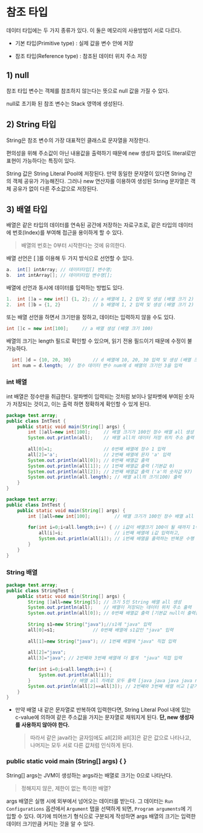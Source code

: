 #  참조 타입

데이터 타입에는 두 가지 종류가 있다. 이 둘은 메모리의 사용방법이 서로 다르다.

+ 기본 타입(Primitive type) : 실제 값을 변수 안에 저장

+ 참조 타입(Reference type) : 참조된 데이터 위치 주소 저장



## 1) null

참조 타입 변수는 객체를 참조하지 않는다는 뜻으로 null 값을 가질 수 있다.

null로 초기화 된 참조 변수는 Stack 영역에 생성된다.



## 2) String 타입

String은 참조 변수의 가장 대표적인 클래스로 문자열을 저장한다.

편의성을 위해 주소값이 아닌 내용값을 출력하기 때문에 new 생성자 없이도 literal로만 표현이 가능하다는 특징이 있다.

String 값은 String Literal Pool에 저장된다. 만약 동일한 문자열이 있다면 String 간의 객체 공유가 가능해진다.
그러나 new 연산자를 이용하여 생성된 String 문자열은 객체 공유가 없이 다른 주소값으로 저장된다.



## 3) 배열 타입

배열은 같은 타입의 데이터를 연속된 공간에 저장하는 자료구조로, 같은 타입의 데이터에 번호(Index)를 부여해 접근을 용이하게 할 수 있다.

> 배열의 번호는 0부터 시작한다는 것에 유의한다.

배열 선언은 [ ]를 이용해 두 가지 방식으로 선언할 수 있다.

```java
a.	int[] intArray; // 데이터타입[] 변수명;
b.	int intArray[]; // 데이터타입 변수명[];
```

배열에 선언과 동시에 데이터를 입력하는 방법도 있다.

```java
1.	int []a = new int[] {1, 2}; // a 배열에 1, 2 입력 및 생성 (배열 크기 2)
2.	int []b = {1, 2} 	        // b 배열에 1, 2 입력 및 생성 (배열 크기 2)
```

또는 배열 선언을 하면서 크기만을 정하고, 데이터는 입력하지 않을 수도 있다.

```java
int []c = new int[100];		// a 배열 생성 (배열 크기 100)   
```

배열의 크기는 length 필드로 확인할 수 있으며, 읽기 전용 필드이기 때문에 수정이 불가능하다.

```java
  int[ ]d = {10, 20, 30}  		// d 배열에 10, 20, 30 입력 및 생성 (배열 크기 3) 
  int num = d.length;  // 정수 데이터 변수 num에 d 배열의 크기인 3을 입력
```



### int 배열

int 배열은 정수만을 취급한다. 알파벳이 입력되는 것처럼 보이나 알파벳에 부여된 숫자가 저장되는 것이고, 이는 출력 하면 정확하게 확인할 수 있게 된다.

```java
package test.array;
public class IntTest {
	public static void main(String[] args) {
		int []all=new int[100]; 	// 배열 크기가 100인 정수 배열 all 생성
		System.out.println(all);	// 배열 all의 데이터 저장 위치 주소 출력
        
		all[0]=1;					// 0번째 배열에 정수 1 입력
		all[2]='a';					// 2번째 배열에 문자 'a' 입력
		System.out.println(all[0]);	// 0번째 배열값 출력
		System.out.println(all[1]); // 1번째 배열값 출력 (기본값 0)
		System.out.println(all[2]); // 2번째 배열값 출력 ('a'의 숫자값 97)
		System.out.println(all.length); // 배열 all의 크기(100) 출력
	}		
}
```

```java
package test.array;
public class IntTest {
	public static void main(String[] args) {
		int []all=new int[100]; 		// 배열 크기가 100인 정수 배열 all 생성
		
		for(int i=0;i<all.length;i++) {	// i값이 배열크기 100이 될 때까지 1씩 증가시키면서,
			all[i]=i;					// i번째 배열에 i값 입력하고,
			System.out.println(all[i]); // i번째 배열을 출력하는 반복문 수행
		}
	}
}
```



### String 배열

```java
package test.array;
public class StringTest {
	public static void main(String[] args) {
		String []all=new String[5];	// 크기 5인 String 배열 all 생성
		System.out.println(all);	// 배열이 저장되는 데이터 위치 주소 출력
		System.out.println(all[0]);	// 0번째 배열값 출력 [기본값 null이 출력됨]
		
		String s1=new String("java");//s1에 "java" 입력
		all[0]=s1;				// 0번째 배열에 s1값인 "java" 입력
		
		all[1]=new String("java"); // 1번째 배열에 "java" 직접 입력
		
		all[2]="java";	
		all[3]="java"; // 2번째와 3번째 배열에 더 짧게  "java" 직접 입력
		
		for(int i=0;i<all.length;i++) {	
			System.out.println(all[i]);	
     	}				// 배열 all 차례로 모두 출력 [java java java java null 순으로 출력]
		System.out.println(all[2]==all[3]);	// 2번쨰와 3번째 배열 비교 [같기에 true 출력]
	}
}
```

* 만약 배열 내 같은 문자열로 반복하여 입력한다면, String Literal Pool 내에 있는 c-value에 의하여 같은 주소값을 가지는 문자열로 채워지게 된다. **단, new 생성자를 사용하지 않아야 한다.** 

  > 따라서 같은 java라는 글자임에도 all[2]와 all[3]은 같은 값으로 나타나고, 나머지는 모두 서로 다른 값처럼 인식하게 된다.

  

### public static void main (String[] args) {  }

String[] args는 JVM이 생성하는 args라는 배열로 크기는 0으로 나타난다.

>  정해지지 않은, 제한이 없는 특이한 배열?

args 배열은 실행 시에 외부에서 넘어오는 데이터를 받는다. 그 데이터는 `Run Configurations` 옵션에서 `Argument` 탭을 선택하게 되면, `Program arguments`에 기입할 수 있다. 여기에 띄어쓰기 형식으로 구분되게 작성하면 args 배열의 크기는 입력한 데이터 크기만큼 커지는 것을 알 수 있다.